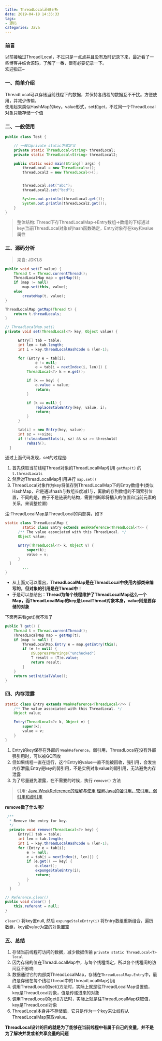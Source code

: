 ```yaml
---
title: ThreadLocal源码分析
date: 2019-04-18 14:35:33
tags:
- 源码
categories: Java
---
```

### 前言
以前接触过ThreadlLocal，不过只是一点点并且没有及时记录下来，最近看了一些博客并结合源码，了解了一番，很有必要记录一下。  
欢迎指正~
<!--more-->
### 一、简单介绍
ThreadLocal可以存储当前线程下的数据，并保持各线程的数据互不干扰。方便使用，并减少传输。  
使用起来类似HashMap的key，value形式，set和get，不过同一个ThreadLocal对象只能存储一个值
### 二、一般使用
```java
public class Test {

    // 一般以private static方式定义
    private static ThreadLocal<String> threadLocal;
    private static ThreadLocal<String> threadLocal2;

    public static void main(String[] args) {
        threadLocal = new ThreadLocal<>();
        threadLocal2 = new ThreadLocal<>();


        threadLocal.set("abc");
        threadLocal2.set("bcd");

        System.out.println(threadLocal.get());
        System.out.println(threadLocal2.get());
    }
}
```
> 整体结构: Thread下存ThreadLocalMap->Entry数组->数组的下标通过key(当前ThreadLocal对象)的hash函数确定，Entry对象存在key和value属性

### 三、源码分析
> 来自: JDK1.8

```java
public void set(T value) {
    Thread t = Thread.currentThread();
    ThreadLocalMap map = getMap(t);
    if (map != null)
        map.set(this, value);
    else
        createMap(t, value);
}

ThreadLocalMap getMap(Thread t) {
    return t.threadLocals;
}

// ThreadLocalMap.set()
private void set(ThreadLocal<?> key, Object value) {

      Entry[] tab = table;
      int len = tab.length;
      int i = key.threadLocalHashCode & (len-1);

      for (Entry e = tab[i];
              e != null;
              e = tab[i = nextIndex(i, len)]) {
          ThreadLocal<?> k = e.get();

          if (k == key) {
              e.value = value;
              return;
          }

          if (k == null) {
              replaceStaleEntry(key, value, i);
              return;
          }
      }

      tab[i] = new Entry(key, value);
      int sz = ++size;
      if (!cleanSomeSlots(i, sz) && sz >= threshold)
          rehash();
  }
```
通过上面代码发现，set的过程是:
1. 首先获取当前线程Thread对象的ThreadLocalMap引用  `getMap(t)` 的 `t.threadLocals`
2. 然后对ThreadLocalMap引用进行 `map.set()`
3. ThreadLocal对象作为key将值存到ThreadLocalMap下的Entry数组中(类似HashMap，它是通过hash与数组长度减1与，离散的存到数组的不同索引位置，不同的是，由于不是链表的结构，需要判断即将插入的位置和当前元素的关系，来调整位置)

注:ThreadLocalMap是ThreadLocal的内部类，如下
```java
static class ThreadLocalMap {
        static class Entry extends WeakReference<ThreadLocal<?>> {
      /** The value associated with this ThreadLocal. */
      Object value;

      Entry(ThreadLocal<?> k, Object v) {
          super(k);
          value = v;
      }
  }
        ...
}
```

- 从上面又可以看出，**ThreadLocalMap是在ThreadLocal中使用内部类来编写的，但对象的引用是在Thread中！**
- 于是可以总结出：**Thread为每个线程维护了ThreadLocalMap这么一个Map，而ThreadLocalMap的key是LocalThread对象本身，value则是要存储的对象**

下面再来看get()就不难了
```java
public T get() {
    Thread t = Thread.currentThread();
    ThreadLocalMap map = getMap(t);
    if (map != null) {
        ThreadLocalMap.Entry e = map.getEntry(this);
        if (e != null) {
            @SuppressWarnings("unchecked")
            T result = (T)e.value;
            return result;
        }
    }
    return setInitialValue();
}
```

### 四、内存泄露

```java
static class Entry extends WeakReference<ThreadLocal<?>> {
    /** The value associated with this ThreadLocal. */
    Object value;

    Entry(ThreadLocal<?> k, Object v) {
        super(k);
        value = v;
    }
}
```

1. Entry的key保存在外部的 `WeakReference`，弱引用，ThreadLocal在没有外部强引用时，可以被GC回收
2. 但如果线程一直在运行，这个Entry的value一直不能被回收，强引用，会发生内存泄露;Entry是key的弱引用，不是实例对象value的弱引用，无法避免内存泄露
3. 为了尽量避免泄露，在不需要的时候，执行 `remove()` 方法

> 引用: 
> [Java WeakReference的理解与使用](https://www.jianshu.com/p/282a00c9c583)
> [理解Java的强引用、软引用、弱引用和虚引用](https://juejin.im/post/5b82c02df265da436152f5ad)

**remove做了什么呢?**
```java
 /**
  * Remove the entry for key.
  */
  private void remove(ThreadLocal<?> key) {
      Entry[] tab = table;
      int len = tab.length;
      int i = key.threadLocalHashCode & (len-1);
      for (Entry e = tab[i];
          e != null;
          e = tab[i = nextIndex(i, len)]) {
          if (e.get() == key) {
              e.clear();
              expungeStaleEntry(i);
              return;
          }
      }
  }

// Reference.clear()
public void clear() {
    this.referent = null;
}
```
`clear()` 将key置null, 然后 `expungeStaleEntry(i)` 将Entry数组重新组合，遍历数组，key或value为空的对象置空
### 五、总结

1. 存储当前线程可访问的数据，减少数据传输 `private static ThreadLocal<T> local`
2. 因为存储的值在ThreadLocalMap中，与每个线程绑定，所以各个线程间的访问互不影响
3. 数据通过它的内部类ThreadLocalMap，存储在`ThreadLocalMap.Entry`中，最终是存储在每个线程Thread中的ThreadLocalMap引用
4. 调用ThreadLocal的set()方法时，实际上就是往ThreadLocalMap设置值，key是ThreadLocal对象，值是传递进来的对象
5. 调用ThreadLocal的get()方法时，实际上就是往ThreadLocalMap获取值，key是ThreadLocal对象
6. ThreadLocal本身并不存储值，它只是作为一个key来让线程从ThreadLocalMap获取value。

**ThreadLocal设计的目的就是为了能够在当前线程中有属于自己的变量，并不是为了解决并发或者共享变量的问题**